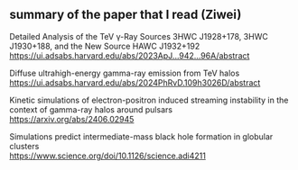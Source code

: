 ## summary of the paper that I read (Ziwei)

Detailed Analysis of the TeV γ-Ray Sources 3HWC J1928+178, 3HWC J1930+188, and the New Source HAWC J1932+192  
https://ui.adsabs.harvard.edu/abs/2023ApJ...942...96A/abstract

Diffuse ultrahigh-energy gamma-ray emission from TeV halos  
https://ui.adsabs.harvard.edu/abs/2024PhRvD.109h3026D/abstract

Kinetic simulations of electron-positron induced streaming instability in the context of gamma-ray halos around pulsars  
https://arxiv.org/abs/2406.02945

Simulations predict intermediate-mass black hole formation in globular clusters  
https://www.science.org/doi/10.1126/science.adi4211
